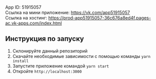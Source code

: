 App ID: 51915057\
Ссылка на мини приложение: https://vk.com/app51915057 \
Ссылка на хостинг: https://prod-app51915057-36c676a8ed4f.pages-ac.vk-apps.com/index.html

## Инструкция по запуску
1. Склонируйте данный репозиторий
2. Скачайте необходимые зависимости с помощью команды ```yarn install```
3. Запустите приложение командой ```yarn start```
4. Откройте ```http://localhost:3000```